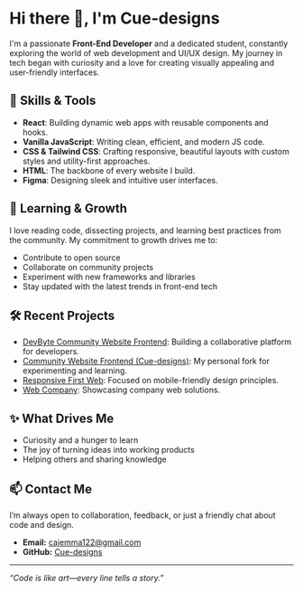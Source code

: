 # Hi there 👋, I'm Cue-designs

I'm a passionate **Front-End Developer** and a dedicated student, constantly exploring the world of web development and UI/UX design. My journey in tech began with curiosity and a love for creating visually appealing and user-friendly interfaces.

## 🚀 Skills & Tools
- **React**: Building dynamic web apps with reusable components and hooks.
- **Vanilla JavaScript**: Writing clean, efficient, and modern JS code.
- **CSS & Tailwind CSS**: Crafting responsive, beautiful layouts with custom styles and utility-first approaches.
- **HTML**: The backbone of every website I build.
- **Figma**: Designing sleek and intuitive user interfaces.

## 🌱 Learning & Growth
I love reading code, dissecting projects, and learning best practices from the community. My commitment to growth drives me to:
- Contribute to open source
- Collaborate on community projects
- Experiment with new frameworks and libraries
- Stay updated with the latest trends in front-end tech

## 🛠️ Recent Projects
- [DevByte Community Website Frontend](https://github.com/DevByte-Community/Community-Website-Frontend): Building a collaborative platform for developers.
- [Community Website Frontend (Cue-designs)](https://github.com/Cue-designs/Community-Website-Frontend-cue-designs): My personal fork for experimenting and learning.
- [Responsive First Web](https://github.com/Cue-designs/responsive-first-web): Focused on mobile-friendly design principles.
- [Web Company](https://github.com/Cue-designs/Web-company): Showcasing company web solutions.

## ✨ What Drives Me
- Curiosity and a hunger to learn
- The joy of turning ideas into working products
- Helping others and sharing knowledge

## 📫 Contact Me
I’m always open to collaboration, feedback, or just a friendly chat about code and design.
- **Email:** cajemma122@gmail.com
- **GitHub:** [Cue-designs](https://github.com/Cue-designs)

---

*“Code is like art—every line tells a story.”*
